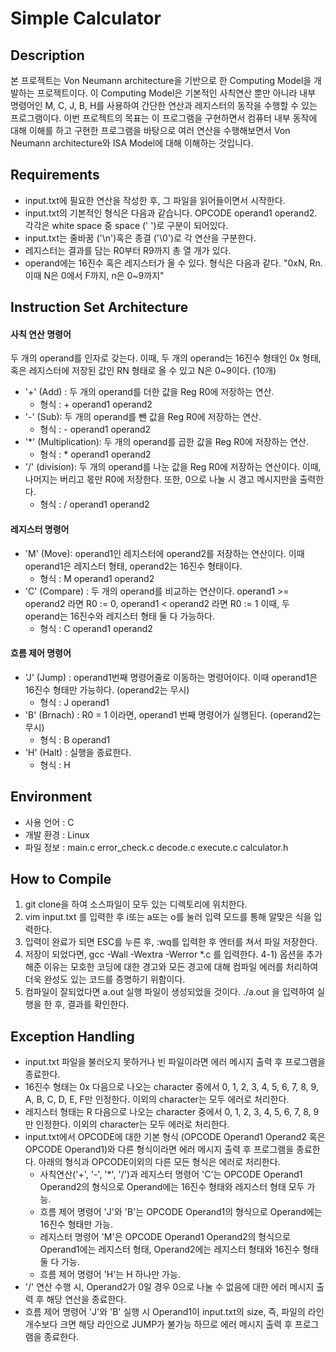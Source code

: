 # Simple Calculator

## Description
 본 프로젝트는 Von Neumann architecture을 기반으로 한 Computing Model을 개발하는 프로젝트이다. 이 Computing Model은 기본적인 사칙연산 뿐만 아니라 내부 명령어인 M, C, J, B, H를 사용하여 간단한 연산과 레지스터의 동작을 수행할 수 있는 프로그램이다. 
 이번 프로젝트의 목표는 이 프로그램을 구현하면서 컴퓨터 내부 동작에 대해 이해를 하고 구현한 프로그램을 바탕으로 여러 연산을 수행해보면서 Von Neumann architecture와 ISA Model에 대해 이해하는 것입니다.
 
## Requirements
- input.txt에 필요한 연산을 작성한 후, 그 파일을 읽어들이면서 시작한다.
- input.txt의 기본적인 형식은 다음과 같습니다. OPCODE operand1 operand2. 각각은 white space 중 space (' ')로 구분이 되어있다.
- input.txt는 줄바꿈 ('\n')혹은 종결 ('\0')로 각 연산을 구분한다. 
- 레지스터는 결과를 담는 R0부터 R9까지 총 열 개가 있다.
- operand에는 16진수 혹은 레지스터가 올 수 있다. 형식은 다음과 같다. "0xN, Rn. 이때 N은 0에서 F까지, n은 0~9까지"

## Instruction Set Architecture
#### 사칙 연산 명령어
 두 개의 operand를 인자로 갖는다. 이때, 두 개의 operand는 16진수 형태인 0x 형태, 혹은 레지스터에 저장된 값인 RN 형태로 올 수 있고 N은 0~9이다. (10개) 
- '+' (Add) : 두 개의 operand를 더한 값을 Reg R0에 저장하는 연산.
  - 형식 : + operand1 operand2
- '-' (Sub): 두 개의 operand를 뺀 값을 Reg R0에 저장하는 연산.
  - 형식 : - operand1 operand2
- '*' (Multiplication): 두 개의 operand를 곱한 값을 Reg R0에 저장하는 연산. 
  - 형식 : * operand1 operand2
- '/' (division): 두 개의 operand를 나눈 값을 Reg R0에 저장하는 연산이다. 이때, 나머지는 버리고 몫만 R0에 저장한다. 또한, 0으로 나눌 시 경고 메시지만을 출력한다. 
  - 형식 : / operand1 operand2
#### 레지스터 명령어
- 'M' (Move): operand1인 레지스터에 operand2를 저장하는 연산이다. 이때 operand1은 레지스터 형태, operand2는 16진수 형태이다.
  - 형식 : M operand1 operand2
- 'C' (Compare) : 두 개의 operand를 비교하는 연산이다. operand1 >= operand2 라면 R0 := 0, operand1 < operand2 라면 R0 := 1 이때, 두 operand는 16진수와 레지스터 형태 둘 다 가능하다.
  - 형식 : C operand1 operand2
#### 흐름 제어 명령어
- 'J' (Jump) : operand1번째 명령어줄로 이동하는 명령어이다. 이때 operand1은 16진수 형태만 가능하다. (operand2는 무시)
  - 형식 : J operand1
- 'B' (Brnach) : R0 = 1 이라면, operand1 번째 명령어가 실행된다. (operand2는 무시)
  - 형식 : B operand1
- 'H' (Halt) : 실행을 종료한다.
  - 형식 : H

## Environment
- 사용 언어 : C
- 개발 환경 : Linux
- 파일 정보 : main.c error_check.c decode.c execute.c calculator.h

## How to Compile
1. git clone을 하여 소스파일이 모두 있는 디렉토리에 위치한다.
2. vim input.txt 를 입력한 후 i또는 a또는 o를 눌러 입력 모드를 통해 알맞은 식을 입력한다.
3. 입력이 완료가 되면 ESC를 누른 후, :wq를 입력한 후 엔터를 쳐서 파일 저장한다.
4. 저장이 되었다면, gcc -Wall -Wextra -Werror *.c 를 입력한다.
4-1) 옵션을 추가해준 이유는 모호한 코딩에 대한 경고와 모든 경고에 대해 컴파일 에러를 처리하여 더욱 완성도 있는 코드를 증명하기 위함이다.
5. 컴파일이 잘되었다면 a.out 실행 파일이 생성되었을 것이다. ./a.out 을 입력하여 실행을 한 후, 결과를 확인한다.

## Exception Handling
- input.txt 파일을 불러오지 못하거나 빈 파일이라면 에러 메시지 출력 후 프로그램을 종료한다.
- 16진수 형태는 0x 다음으로 나오는 character 중에서 0, 1, 2, 3, 4, 5, 6, 7, 8, 9, A, B, C, D, E, F만 인정한다. 이외의 character는 모두 에러로 처리한다.
- 레지스터 형태는 R 다음으로 나오는 character 중에서 0, 1, 2, 3, 4, 5, 6, 7, 8, 9만 인정한다. 이외의 character는 모두 에러로 처리한다.
- input.txt에서 OPCODE에 대한 기본 형식 (OPCODE Operand1 Operand2 혹은 OPCODE Operand1)와 다른 형식이라면 에러 메시지 출력 후 프로그램을 종료한다. 아래의 형식과 OPCODE이외의 다른 모든 형식은 에러로 처리한다.
  - 사칙연산('+', '-', '*', '/')과 레지스터 명령어 'C'는 OPCODE Operand1 Operand2의 형식으로 Operand에는 16진수 형태와 레지스터 형태 모두 가능.
  - 흐름 제어 명령어 'J'와 'B'는 OPCODE Operand1의 형식으로 Operand에는 16진수 형태만 가능.
  - 레지스터 명령어 'M'은 OPCODE Operand1 Operand2의 형식으로 Operand1에는 레지스터 형태, Operand2에는 레지스터 형태와 16진수 형태 둘 다 가능.
  - 흐름 제어 명령어 'H'는 H 하나만 가능.
- '/' 연산 수행 시, Operand2가 0일 경우 0으로 나눌 수 없음에 대한 에러 메시지 출력 후 해당 연산을 종료한다.
- 흐름 제어 명령어 'J'와 'B' 실행 시 Operand1이 input.txt의 size, 즉, 파일의 라인 개수보다 크면 해당 라인으로 JUMP가 불가능 하므로 에러 메시지 출력 후 프로그램을 종료한다.
